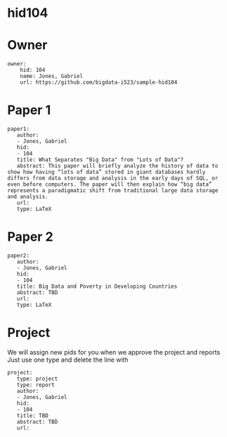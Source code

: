 # hid104

# Owner

```
owner:
    hid: 104
    name: Jones, Gabriel
    url: https://github.com/bigdata-i523/sample-hid104
```

# Paper 1

```
paper1:
   author: 
   - Jones, Gabriel
   hid:
   - 104
   title: What Separates "Big Data" from "Lots of Data"?
   abstract: This paper will briefly analyze the history of data to show how having “lots of data” stored in giant databases hardly differs from data storage and analysis in the early days of SQL, or even before computers. The paper will then explain how “big data” represents a paradigmatic shift from traditional large data storage and analysis.
   url:
   type: LaTeX
```
   
# Paper 2

```
paper2:
   author: 
   - Jones, Gabriel
   hid:
   - 104
   title: Big Data and Poverty in Developing Countries
   abstract: TBD
   url:
   type: LaTeX
```

# Project 

We will assign new pids for you when we approve the project and reports   
Just use one type and delete the line with 

```
project:
   type: project
   type: report
   author: 
   - Jones, Gabriel
   hid:
   - 104
   title: TBD
   abstract: TBD
   url:
```
   
